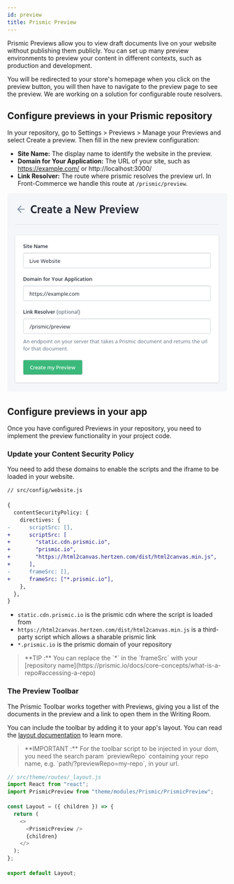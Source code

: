 ```yaml
---
id: preview
title: Prismic Preview
---
```


Prismic Previews allow you to view draft documents live on your website without publishing them publicly. You can set up many preview environments to preview your content in different contexts, such as production and development.

You will be redirected to your store's homepage when you click on the preview button, you will then have to navigate to the preview page to see the preview. We are working on a solution for configurable route resolvers.

## Configure previews in your Prismic repository

In your repository, go to Settings > Previews > Manage your Previews and select Create a preview. Then fill in the new preview configuration:

- **Site Name:** The display name to identify the website in the preview.
- **Domain for Your Application:** The URL of your site, such as https://example.com/ or http://localhost:3000/
- **Link Resolver:** The route where prismic resolves the preview url. In Front-Commerce we handle this route at `/prismic/preview`.

<div style="text-align:center;">
  <img src="./assets/previews/create-new-preview.jpg" alt="Screenshot of a repository's preview configuration" style="border-radius:5px;">
</div>

## Configure previews in your app

Once you have configured Previews in your repository, you need to implement the preview functionality in your project code.

### Update your Content Security Policy

You need to add these domains to enable the scripts and the iframe to be loaded in your website.

```diff
// src/config/website.js

{
  contentSecurityPolicy: {
    directives: {
-      scriptSrc: [],
+      scriptSrc: [
+        "static.cdn.prismic.io",
+        "prismic.io",
+        "https://html2canvas.hertzen.com/dist/html2canvas.min.js",
+      ],
-      frameSrc: [],
+      frameSrc: ["*.prismic.io"],
    },
  },
}
```

- `static.cdn.prismic.io` is the prismic cdn where the script is loaded from
- `https://html2canvas.hertzen.com/dist/html2canvas.min.js` is a third-party script which allows a sharable prismic link
- `*.prismic.io` is the prismic domain of your repository

<blockquote class="tip">
**TIP :** You can replace the `*` in the `frameSrc` with your [repository name](https://prismic.io/docs/core-concepts/what-is-a-repo#accessing-a-repo)
</blockquote>

### The Preview Toolbar

The Prismic Toolbar works together with Previews, giving you a list of the documents in the preview and a link to open them in the Writing Room.

You can include the toolbar by adding it to your app's layout. You can read the [layout documentation](/docs/advanced/theme/layouts.html) to learn more.

<blockquote class="important">
**IMPORTANT :** For the toolbar script to be injected in your dom, you need the search param  `previewRepo` containing your repo name, e.g.  `path/?previewRepo=my-repo`, in your url.
</blockquote>

```js
// src/theme/routes/_layout.js
import React from "react";
import PrismicPreview from "theme/modules/Prismic/PrismicPreview";

const Layout = ({ children }) => {
  return (
    <>
      <PrismicPreview />
      {children}
    </>
  );
};

export default Layout;
```
